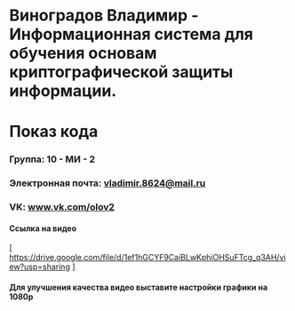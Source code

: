 Виноградов Владимир - Информационная система для обучения основам криптографической защиты информации.
==================================
Показ кода
==================================

### Группа: 10 - МИ - 2

### Электронная почта: vladimir.8624@mail.ru

### VK: www.vk.com/olov2

#### Ссылка на видео

[ https://drive.google.com/file/d/1ef1hGCYF9CaiBLwKphiOHSuFTcg_q3AH/view?usp=sharing ]

#### Для улучшения качества видео выставите настройки графики на 1080p
